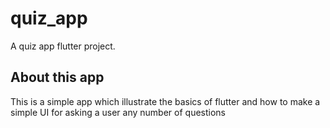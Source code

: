 # quiz_app

A quiz app flutter project.

## About this app

This is a simple app which illustrate the basics of flutter and how to make a simple UI for asking a user any number of questions
